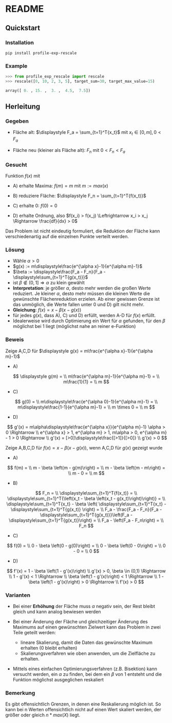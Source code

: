 # README

## Quickstart

### Installation

`pip install profile-exp-rescale`

### Example

```python
>>> from profile_exp_rescale import rescale
>>> rescale([0, 10, 2, 3, 5], target_sum=30, target_max_value=15)

array([ 0. , 15. ,  3. ,  4.5,  7.5])
```

## Herleitung

### Gegeben

- Fläche alt: $\displaystyle F_a = \sum_{t=1}^T{x_t}$ mit $x_t \in [0, m], 0 < F_a$

- Fläche neu (kleiner als Fläche alt): $F_n$ mit $0 < F_n < F_a$

### Gesucht

Funktion $f(x)$ mit

- A) erhalte Maxima: $f(m) = m$ mit $m := max(x)$

- B) reduziere Fläche: $\displaystyle F_n = \sum_{t=1}^T{f(x_t)}$

- C) erhalte 0: $f(0) = 0$

- D) erhalte Ordnung, also $f(x_i) > f(x_j) \Leftrightarrow x_i > x_j \Rightarrow \frac{df}{dx} > 0$

Das Problem ist nicht eindeutig formuliert, die Reduktion der Fläche kann verschiedenartig auf die einzelnen Punkte verteilt werden.

### Lösung

- Wähle $\alpha > 0$
- $g(x) := m\displaystyle\frac{e^{\alpha x}-1}{e^{\alpha m}-1}$
- $\beta := \displaystyle\frac{F_a - F_n}{F_a - \displaystyle\sum_{t=1}^T{g(x_t)}}$
- ist $\beta \notin (0,1] \Rightarrow \alpha$ zu klein gewählt
- **Interpretation**: je größer $\alpha$, desto mehr werden die großen Werte reduziert. Je kleiner $\alpha$, desto mehr müssen
  die kleinen Werte die gewünschte Flächenreduktion erzielen. Ab einer gewissen Grenze ist das unmöglich, die Werte fallen
  unter 0 und D) gilt nicht mehr.
- **Gleichung**: $f(x) = x - \beta \left(x - g(x)\right)$
- für jedes $g(x)$, dass A), C) und D) erfüllt, werden A-D für $f(x)$ erfüllt.
- Idealerweise wird durch Optimierung ein Wert für $\alpha$ gefunden, für den $\beta$ möglichst bei 1 liegt (möglichst nahe an reiner e-Funktion)

### Beweis

Zeige A,C,D für $\displaystyle g(x) = m\frac{e^{\alpha x}-1}{e^{\alpha m}-1}$

- A)

$$
    \displaystyle g(m) = \\
    m\frac{e^{\alpha m}-1}{e^{\alpha m}-1} = \\
    m\frac{1}{1} = \\
    m
$$

- C)

$$
    g(0) = \\
    m\displaystyle\frac{e^{\alpha 0}-1}{e^{\alpha m}-1} = \\
    m\displaystyle\frac{1-1}{e^{\alpha m}-1} = \\
    m \times 0 = \\
    m
$$

- D)

$$
    g'(x) =
    m\alpha\displaystyle\frac{e^{\alpha x}}{e^{\alpha m}-1} \alpha > 0 \Rightarrow \\
    e^{\alpha x} > 1, e^{\alpha m} > 1, m\alpha > 0, e^{\alpha m} - 1 > 0 \Rightarrow \\
    g'(x) = [>0]\displaystyle\frac{[>1]}{[>0]} \\
    g'(x) > 0
$$

Zeige A,B,C,D für $f(x) = x - \beta \left(x - g(x)\right)$, wenn A,C,D für $g(x)$ gezeigt wurde

- A)

$$
    f(m) = \\
    m - \beta \left(m - g(m)\right) = \\
    m - \beta \left(m - m\right)  = \\
    m - 0 = \\
    m
$$

- B)

$$
    F_n = \\
    \displaystyle\sum_{t=1}^T{f(x_t)} = \\
    \displaystyle\sum_{t=1}^T{\left(x_t - \beta \left(x_t - g(x_t)\right)\right)} = \\
    \displaystyle\sum_{t=1}^T{x_t} - \beta \left( \displaystyle\sum_{t=1}^T{x_t} - \displaystyle\sum_{t=1}^T{g(x_t)} \right) = \\
    F_a - \frac{F_a - F_n}{F_a - \displaystyle\sum_{t=1}^T{g(x_t)}}\left(F_a - \displaystyle\sum_{t=1}^T{g(x_t)}\right) = \\
    F_a - \left(F_a - F_n\right) = \\
    F_n
$$

- C)

$$
    f(0) = \\
    0 - \beta \left(0 - g(0)\right) = \\
    0 - \beta \left(0 - 0\right)  = \\
    0 - 0 = \\
    0
$$

- D)

$$
    f'(x) = 1 - \beta \left(1 - g'(x)\right) \\
    g'(x) > 0, \beta \in (0,1) \Rightarrow \\
    1 - g'(x) < 1 \Rightarrow \\
    \beta \left(1 - g'(x)\right) < 1 \Rightarrow \\
    1 - \beta \left(1 - g'(x)\right) > 0 \Rightarrow \\
    f'(x) > 0
$$

### Varianten

- Bei einer **Erhöhung** der Fläche muss $\alpha$ negativ sein, der Rest bleibt gleich und kann analog bewiesen werden
- Bei einer Änderung der Fläche und gleichzeitiger Änderung des Maximums auf einen gewünschten Zielwert kann das Problem in zwei Teile geteilt werden:

  - lineare Skalierung, damit die Daten das gewünschte Maximum erhalten (0 bleibt erhalten)
  - Skalierungsverfahren wie oben anwenden, um die Zielfläche zu erhalten.

- Mittels eines einfachen Optimierungsverfahren (z.B. Bisektion) kann versucht werden, ein $\alpha$ zu finden, bei dem ein $\beta$ von 1 entsteht und die Funktion möglichst ausgeglichen reskaliert

### Bemerkung

Es gibt offensichtlich Grenzen, in denen eine Reskalierung möglich ist. So kann bei n Werten offensichtlich nicht auf einen Wert skaliert werden, der größer oder gleich $n * max(X)$ liegt.
